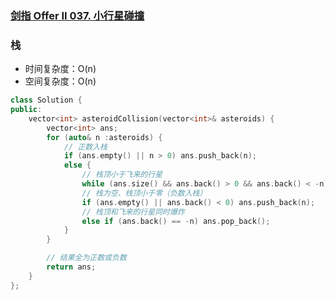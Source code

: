 ### [剑指 Offer II 037. 小行星碰撞](https://leetcode.cn/problems/XagZNi/)

### 栈

- 时间复杂度：O(n)
- 空间复杂度：O(n)

```c++
class Solution {
public:
    vector<int> asteroidCollision(vector<int>& asteroids) {
        vector<int> ans;
        for (auto& n :asteroids) {
            // 正数入栈
            if (ans.empty() || n > 0) ans.push_back(n);
            else {
                // 栈顶小于飞来的行星
                while (ans.size() && ans.back() > 0 && ans.back() < -n) ans.pop_back();
                // 栈为空、栈顶小于零（负数入栈）
                if (ans.empty() || ans.back() < 0) ans.push_back(n);
                // 栈顶和飞来的行星同时爆炸
                else if (ans.back() == -n) ans.pop_back();
            }
        }

        // 结果全为正数或负数
        return ans;
    }
};
```
